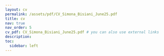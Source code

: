 ```yaml
---
layout: cv
permalink: /assets/pdf/CV_Simona_Bisiani_June25.pdf
title: cv
nav: true
nav_order: 5
cv_pdf: CV_Simona_Bisiani_June25.pdf # you can also use external links here
description: 
toc:
  sidebar: left
---
```

